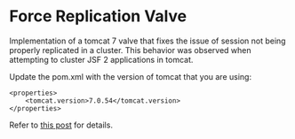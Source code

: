 # Force Replication Valve
Implementation of a tomcat 7 valve that fixes the issue of session not being properly replicated in a cluster.  This behavior was observed when attempting to cluster JSF 2 applications in tomcat.

Update the pom.xml with the version of tomcat that you are using:

    <properties>
        <tomcat.version>7.0.54</tomcat.version>
    </properties>

Refer to [this post](http://www.flexibledeveloper.com/2014/08/tomcat-cluster-replication-fix/)‎ for details.
